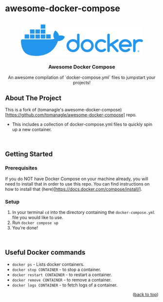 # awesome-docker-compose
<div id="top"></div>
<!-- PROJECT LOGO -->
<br />
<div align="center">
  <a href="https://github.com/othneildrew/Best-README-Template">
    <img src="images/docker.png" alt="Docker Logo" width="401" height="103">
  </a>

  <h3 align="center">Awesome Docker Compose</h3>

  <p align="center">
    An awesome compilation of `docker-compose.yml` files to jumpstart your projects!
    <br />
  </p>
</div>

<!-- ABOUT THE PROJECT -->
## About The Project

This is a fork of (tomanagle's awesome-docker-compose)[https://github.com/tomanagle/awesome-docker-compose] repo.

* This includes a collection of docker-compose.yml files to quickly spin up a new container.

<br/>


<!-- GETTING STARTED -->
## Getting Started

### Prerequisites

If you do NOT have Docker Compose on your machine already, you will need to install that in order to use this repo. You can find instructions on how to install that (here)[https://docs.docker.com/compose/install/].

### Setup

1. In your terminal `cd` into the directory containing the `docker-compose.yml` file you would like to use.
1. Run `docker compose up`
1. You're done!

<br/>

## Useful Docker commands 

* `docker ps` - Lists docker containers.
* `docker stop CONTAINER` - to stop a container.
* `docker restart CONTAINER` - to restart a container.
* `docker remove CONTAINER` - to remove a container.
* `docker logs CONTAINER` - to fetch logs of a container.


<p align="right">(<a href="#top">back to top</a>)</p>